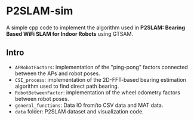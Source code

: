 # P2SLAM-sim
A simple cpp code to implement the algorithm used in **P2SLAM: Bearing Based WiFi SLAM for Indoor Robots** using GTSAM.

## Intro
* `APRobotFactors`: implementation of the "ping-pong" factors connected between the APs and robot poses.
* `CSI_process`: implementation of the 2D-FFT-based bearing estimation algorithm used to find direct path bearing.
* `RobotBetweenFactor`: implementation of the wheel odometry factors between robot poses.
* `general_functions`: Data IO from/to CSV data and MAT data.
* `data` folder: P2SLAM dataset and visualization code.
